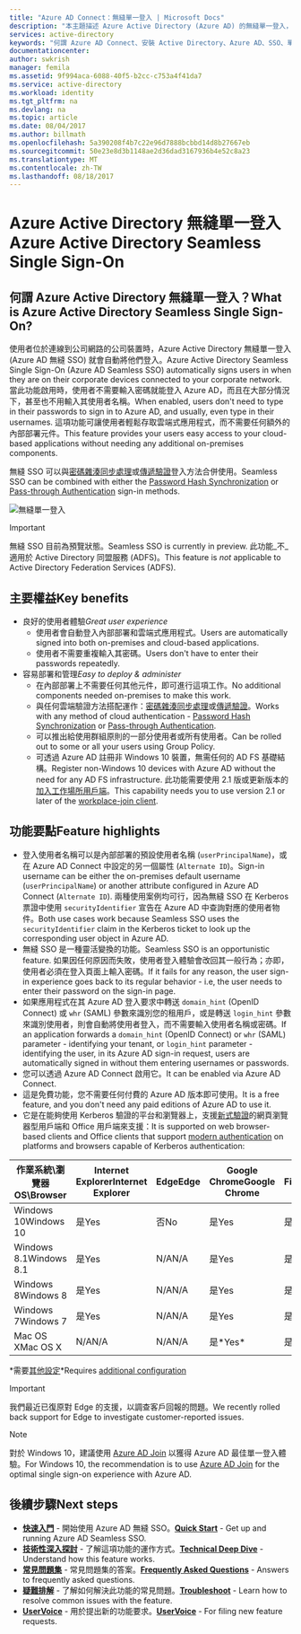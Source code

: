 ```yaml
---
title: "Azure AD Connect：無縫單一登入 | Microsoft Docs"
description: "本主題描述 Azure Active Directory (Azure AD) 的無縫單一登入，以及它如何讓您為公司網路內部的公司桌面使用者，提供真正的單一登入。"
services: active-directory
keywords: "何謂 Azure AD Connect、安裝 Active Directory、Azure AD、SSO、單一登入的必要元件"
documentationcenter: 
author: swkrish
manager: femila
ms.assetid: 9f994aca-6088-40f5-b2cc-c753a4f41da7
ms.service: active-directory
ms.workload: identity
ms.tgt_pltfrm: na
ms.devlang: na
ms.topic: article
ms.date: 08/04/2017
ms.author: billmath
ms.openlocfilehash: 5a390208f4b7c22e96d7888bcbbd14d8b27667eb
ms.sourcegitcommit: 50e23e8d3b1148ae2d36dad3167936b4e52c8a23
ms.translationtype: MT
ms.contentlocale: zh-TW
ms.lasthandoff: 08/18/2017
---
```

# <a name="azure-active-directory-seamless-single-sign-on"></a><span data-ttu-id="ead44-104">Azure Active Directory 無縫單一登入</span><span class="sxs-lookup"><span data-stu-id="ead44-104">Azure Active Directory Seamless Single Sign-On</span></span>

## <a name="what-is-azure-active-directory-seamless-single-sign-on"></a><span data-ttu-id="ead44-105">何謂 Azure Active Directory 無縫單一登入？</span><span class="sxs-lookup"><span data-stu-id="ead44-105">What is Azure Active Directory Seamless Single Sign-On?</span></span>

<span data-ttu-id="ead44-106">使用者位於連線到公司網路的公司裝置時，Azure Active Directory 無縫單一登入 (Azure AD 無縫 SSO) 就會自動將他們登入。</span><span class="sxs-lookup"><span data-stu-id="ead44-106">Azure Active Directory Seamless Single Sign-On (Azure AD Seamless SSO) automatically signs users in when they are on their corporate devices connected to your corporate network.</span></span> <span data-ttu-id="ead44-107">當此功能啟用時，使用者不需要輸入密碼就能登入 Azure AD，而且在大部分情況下，甚至也不用輸入其使用者名稱。</span><span class="sxs-lookup"><span data-stu-id="ead44-107">When enabled, users don't need to type in their passwords to sign in to Azure AD, and usually, even type in their usernames.</span></span> <span data-ttu-id="ead44-108">這項功能可讓使用者輕鬆存取雲端式應用程式，而不需要任何額外的內部部署元件。</span><span class="sxs-lookup"><span data-stu-id="ead44-108">This feature provides your users easy access to your cloud-based applications without needing any additional on-premises components.</span></span>

<span data-ttu-id="ead44-109">無縫 SSO 可以與[密碼雜湊同步處理](active-directory-aadconnectsync-implement-password-synchronization.md)或[傳遞驗證](active-directory-aadconnect-pass-through-authentication.md)登入方法合併使用。</span><span class="sxs-lookup"><span data-stu-id="ead44-109">Seamless SSO can be combined with either the [Password Hash Synchronization](active-directory-aadconnectsync-implement-password-synchronization.md) or [Pass-through Authentication](active-directory-aadconnect-pass-through-authentication.md) sign-in methods.</span></span>

![無縫單一登入](./media/active-directory-aadconnect-sso/sso1.png)

>[!IMPORTANT]
><span data-ttu-id="ead44-111">無縫 SSO 目前為預覽狀態。</span><span class="sxs-lookup"><span data-stu-id="ead44-111">Seamless SSO is currently in preview.</span></span> <span data-ttu-id="ead44-112">此功能_不_適用於 Active Directory 同盟服務 (ADFS)。</span><span class="sxs-lookup"><span data-stu-id="ead44-112">This feature is _not_ applicable to Active Directory Federation Services (ADFS).</span></span>

## <a name="key-benefits"></a><span data-ttu-id="ead44-113">主要權益</span><span class="sxs-lookup"><span data-stu-id="ead44-113">Key benefits</span></span>

- <span data-ttu-id="ead44-114">良好的使用者體驗</span><span class="sxs-lookup"><span data-stu-id="ead44-114">*Great user experience*</span></span>
  - <span data-ttu-id="ead44-115">使用者會自動登入內部部署和雲端式應用程式。</span><span class="sxs-lookup"><span data-stu-id="ead44-115">Users are automatically signed into both on-premises and cloud-based applications.</span></span>
  - <span data-ttu-id="ead44-116">使用者不需要重複輸入其密碼。</span><span class="sxs-lookup"><span data-stu-id="ead44-116">Users don't have to enter their passwords repeatedly.</span></span>
- <span data-ttu-id="ead44-117">容易部署和管理</span><span class="sxs-lookup"><span data-stu-id="ead44-117">*Easy to deploy & administer*</span></span>
  - <span data-ttu-id="ead44-118">在內部部署上不需要任何其他元件，即可進行這項工作。</span><span class="sxs-lookup"><span data-stu-id="ead44-118">No additional components needed on-premises to make this work.</span></span>
  - <span data-ttu-id="ead44-119">與任何雲端驗證方法搭配運作：[密碼雜湊同步處理](active-directory-aadconnectsync-implement-password-synchronization.md)或[傳遞驗證](active-directory-aadconnect-pass-through-authentication.md)。</span><span class="sxs-lookup"><span data-stu-id="ead44-119">Works with any method of cloud authentication - [Password Hash Synchronization](active-directory-aadconnectsync-implement-password-synchronization.md) or [Pass-through Authentication](active-directory-aadconnect-pass-through-authentication.md).</span></span>
  - <span data-ttu-id="ead44-120">可以推出給使用群組原則的一部分使用者或所有使用者。</span><span class="sxs-lookup"><span data-stu-id="ead44-120">Can be rolled out to some or all your users using Group Policy.</span></span>
  - <span data-ttu-id="ead44-121">可透過 Azure AD 註冊非 Windows 10 裝置，無需任何的 AD FS 基礎結構。</span><span class="sxs-lookup"><span data-stu-id="ead44-121">Register non-Windows 10 devices with Azure AD without the need for any AD FS infrastructure.</span></span> <span data-ttu-id="ead44-122">此功能需要使用 2.1 版或更新版本的[加入工作場所用戶端](https://www.microsoft.com/download/details.aspx?id=53554)。</span><span class="sxs-lookup"><span data-stu-id="ead44-122">This capability needs you to use version 2.1 or later of the [workplace-join client](https://www.microsoft.com/download/details.aspx?id=53554).</span></span>

## <a name="feature-highlights"></a><span data-ttu-id="ead44-123">功能要點</span><span class="sxs-lookup"><span data-stu-id="ead44-123">Feature highlights</span></span>

- <span data-ttu-id="ead44-124">登入使用者名稱可以是內部部署的預設使用者名稱 (`userPrincipalName`)，或在 Azure AD Connect 中設定的另一個屬性 (`Alternate ID`)。</span><span class="sxs-lookup"><span data-stu-id="ead44-124">Sign-in username can be either the on-premises default username (`userPrincipalName`) or another attribute configured in Azure AD Connect (`Alternate ID`).</span></span> <span data-ttu-id="ead44-125">兩種使用案例均可行，因為無縫 SSO 在 Kerberos 票證中使用 `securityIdentifier` 宣告在 Azure AD 中查詢對應的使用者物件。</span><span class="sxs-lookup"><span data-stu-id="ead44-125">Both use cases work because Seamless SSO uses the `securityIdentifier` claim in the Kerberos ticket to look up the corresponding user object in Azure AD.</span></span>
- <span data-ttu-id="ead44-126">無縫 SSO 是一種靈活變換的功能。</span><span class="sxs-lookup"><span data-stu-id="ead44-126">Seamless SSO is an opportunistic feature.</span></span> <span data-ttu-id="ead44-127">如果因任何原因而失敗，使用者登入體驗會改回其一般行為；亦即，使用者必須在登入頁面上輸入密碼。</span><span class="sxs-lookup"><span data-stu-id="ead44-127">If it fails for any reason, the user sign-in experience goes back to its regular behavior - i.e, the user needs to enter their password on the sign-in page.</span></span>
- <span data-ttu-id="ead44-128">如果應用程式在其 Azure AD 登入要求中轉送 `domain_hint` (OpenID Connect) 或 `whr` (SAML) 參數來識別您的租用戶，或是轉送 `login_hint` 參數來識別使用者，則會自動將使用者登入，而不需要輸入使用者名稱或密碼。</span><span class="sxs-lookup"><span data-stu-id="ead44-128">If an application forwards a `domain_hint` (OpenID Connect) or `whr` (SAML) parameter - identifying your tenant, or `login_hint` parameter - identifying the user, in its Azure AD sign-in request, users are automatically signed in without them entering usernames or passwords.</span></span>
- <span data-ttu-id="ead44-129">您可以透過 Azure AD Connect 啟用它。</span><span class="sxs-lookup"><span data-stu-id="ead44-129">It can be enabled via Azure AD Connect.</span></span>
- <span data-ttu-id="ead44-130">這是免費功能，您不需要任何付費的 Azure AD 版本即可使用。</span><span class="sxs-lookup"><span data-stu-id="ead44-130">It is a free feature, and you don't need any paid editions of Azure AD to use it.</span></span>
- <span data-ttu-id="ead44-131">它是在能夠使用 Kerberos 驗證的平台和瀏覽器上，支援[新式驗證](https://aka.ms/modernauthga)的網頁瀏覽器型用戶端和 Office 用戶端來支援：</span><span class="sxs-lookup"><span data-stu-id="ead44-131">It is supported on web browser-based clients and Office clients that support [modern authentication](https://aka.ms/modernauthga) on platforms and browsers capable of Kerberos authentication:</span></span>

| <span data-ttu-id="ead44-132">作業系統\瀏覽器</span><span class="sxs-lookup"><span data-stu-id="ead44-132">OS\Browser</span></span> |<span data-ttu-id="ead44-133">Internet Explorer</span><span class="sxs-lookup"><span data-stu-id="ead44-133">Internet Explorer</span></span>|<span data-ttu-id="ead44-134">Edge</span><span class="sxs-lookup"><span data-stu-id="ead44-134">Edge</span></span>|<span data-ttu-id="ead44-135">Google Chrome</span><span class="sxs-lookup"><span data-stu-id="ead44-135">Google Chrome</span></span>|<span data-ttu-id="ead44-136">Mozilla Firefox</span><span class="sxs-lookup"><span data-stu-id="ead44-136">Mozilla Firefox</span></span>|<span data-ttu-id="ead44-137">Safari</span><span class="sxs-lookup"><span data-stu-id="ead44-137">Safari</span></span>|
| --- | --- |--- | --- | --- | -- 
|<span data-ttu-id="ead44-138">Windows 10</span><span class="sxs-lookup"><span data-stu-id="ead44-138">Windows 10</span></span>|<span data-ttu-id="ead44-139">是</span><span class="sxs-lookup"><span data-stu-id="ead44-139">Yes</span></span>|<span data-ttu-id="ead44-140">否</span><span class="sxs-lookup"><span data-stu-id="ead44-140">No</span></span>|<span data-ttu-id="ead44-141">是</span><span class="sxs-lookup"><span data-stu-id="ead44-141">Yes</span></span>|<span data-ttu-id="ead44-142">是\*</span><span class="sxs-lookup"><span data-stu-id="ead44-142">Yes\*</span></span>|<span data-ttu-id="ead44-143">N/A</span><span class="sxs-lookup"><span data-stu-id="ead44-143">N/A</span></span>
|<span data-ttu-id="ead44-144">Windows 8.1</span><span class="sxs-lookup"><span data-stu-id="ead44-144">Windows 8.1</span></span>|<span data-ttu-id="ead44-145">是</span><span class="sxs-lookup"><span data-stu-id="ead44-145">Yes</span></span>|<span data-ttu-id="ead44-146">N/A</span><span class="sxs-lookup"><span data-stu-id="ead44-146">N/A</span></span>|<span data-ttu-id="ead44-147">是</span><span class="sxs-lookup"><span data-stu-id="ead44-147">Yes</span></span>|<span data-ttu-id="ead44-148">是\*</span><span class="sxs-lookup"><span data-stu-id="ead44-148">Yes\*</span></span>|<span data-ttu-id="ead44-149">N/A</span><span class="sxs-lookup"><span data-stu-id="ead44-149">N/A</span></span>
|<span data-ttu-id="ead44-150">Windows 8</span><span class="sxs-lookup"><span data-stu-id="ead44-150">Windows 8</span></span>|<span data-ttu-id="ead44-151">是</span><span class="sxs-lookup"><span data-stu-id="ead44-151">Yes</span></span>|<span data-ttu-id="ead44-152">N/A</span><span class="sxs-lookup"><span data-stu-id="ead44-152">N/A</span></span>|<span data-ttu-id="ead44-153">是</span><span class="sxs-lookup"><span data-stu-id="ead44-153">Yes</span></span>|<span data-ttu-id="ead44-154">是\*</span><span class="sxs-lookup"><span data-stu-id="ead44-154">Yes\*</span></span>|<span data-ttu-id="ead44-155">N/A</span><span class="sxs-lookup"><span data-stu-id="ead44-155">N/A</span></span>
|<span data-ttu-id="ead44-156">Windows 7</span><span class="sxs-lookup"><span data-stu-id="ead44-156">Windows 7</span></span>|<span data-ttu-id="ead44-157">是</span><span class="sxs-lookup"><span data-stu-id="ead44-157">Yes</span></span>|<span data-ttu-id="ead44-158">N/A</span><span class="sxs-lookup"><span data-stu-id="ead44-158">N/A</span></span>|<span data-ttu-id="ead44-159">是</span><span class="sxs-lookup"><span data-stu-id="ead44-159">Yes</span></span>|<span data-ttu-id="ead44-160">是\*</span><span class="sxs-lookup"><span data-stu-id="ead44-160">Yes\*</span></span>|<span data-ttu-id="ead44-161">N/A</span><span class="sxs-lookup"><span data-stu-id="ead44-161">N/A</span></span>
|<span data-ttu-id="ead44-162">Mac OS X</span><span class="sxs-lookup"><span data-stu-id="ead44-162">Mac OS X</span></span>|<span data-ttu-id="ead44-163">N/A</span><span class="sxs-lookup"><span data-stu-id="ead44-163">N/A</span></span>|<span data-ttu-id="ead44-164">N/A</span><span class="sxs-lookup"><span data-stu-id="ead44-164">N/A</span></span>|<span data-ttu-id="ead44-165">是\*</span><span class="sxs-lookup"><span data-stu-id="ead44-165">Yes\*</span></span>|<span data-ttu-id="ead44-166">是\*</span><span class="sxs-lookup"><span data-stu-id="ead44-166">Yes\*</span></span>|<span data-ttu-id="ead44-167">是\*</span><span class="sxs-lookup"><span data-stu-id="ead44-167">Yes\*</span></span>

<span data-ttu-id="ead44-168">\*需要[其他設定](active-directory-aadconnect-sso-quick-start.md#browser-considerations)</span><span class="sxs-lookup"><span data-stu-id="ead44-168">\*Requires [additional configuration](active-directory-aadconnect-sso-quick-start.md#browser-considerations)</span></span>

>[!IMPORTANT]
><span data-ttu-id="ead44-169">我們最近已復原對 Edge 的支援，以調查客戶回報的問題。</span><span class="sxs-lookup"><span data-stu-id="ead44-169">We recently rolled back support for Edge to investigate customer-reported issues.</span></span>

>[!NOTE]
><span data-ttu-id="ead44-170">對於 Windows 10，建議使用 [Azure AD Join](../active-directory-azureadjoin-overview.md) 以獲得 Azure AD 最佳單一登入體驗。</span><span class="sxs-lookup"><span data-stu-id="ead44-170">For Windows 10, the recommendation is to use [Azure AD Join](../active-directory-azureadjoin-overview.md) for the optimal single sign-on experience with Azure AD.</span></span>

## <a name="next-steps"></a><span data-ttu-id="ead44-171">後續步驟</span><span class="sxs-lookup"><span data-stu-id="ead44-171">Next steps</span></span>

- <span data-ttu-id="ead44-172">[**快速入門**](active-directory-aadconnect-sso-quick-start.md) - 開始使用 Azure AD 無縫 SSO。</span><span class="sxs-lookup"><span data-stu-id="ead44-172">[**Quick Start**](active-directory-aadconnect-sso-quick-start.md) - Get up and running Azure AD Seamless SSO.</span></span>
- <span data-ttu-id="ead44-173">[**技術性深入探討**](active-directory-aadconnect-sso-how-it-works.md) - 了解這項功能的運作方式。</span><span class="sxs-lookup"><span data-stu-id="ead44-173">[**Technical Deep Dive**](active-directory-aadconnect-sso-how-it-works.md) - Understand how this feature works.</span></span>
- <span data-ttu-id="ead44-174">[**常見問題集**](active-directory-aadconnect-sso-faq.md) - 常見問題集的答案。</span><span class="sxs-lookup"><span data-stu-id="ead44-174">[**Frequently Asked Questions**](active-directory-aadconnect-sso-faq.md) - Answers to frequently asked questions.</span></span>
- <span data-ttu-id="ead44-175">[**疑難排解**](active-directory-aadconnect-troubleshoot-sso.md) - 了解如何解決此功能的常見問題。</span><span class="sxs-lookup"><span data-stu-id="ead44-175">[**Troubleshoot**](active-directory-aadconnect-troubleshoot-sso.md) - Learn how to resolve common issues with the feature.</span></span>
- <span data-ttu-id="ead44-176">[**UserVoice**](https://feedback.azure.com/forums/169401-azure-active-directory/category/160611-directory-synchronization-aad-connect) - 用於提出新的功能要求。</span><span class="sxs-lookup"><span data-stu-id="ead44-176">[**UserVoice**](https://feedback.azure.com/forums/169401-azure-active-directory/category/160611-directory-synchronization-aad-connect) - For filing new feature requests.</span></span>
